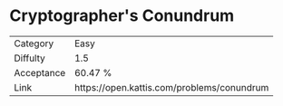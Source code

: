 # Cryptographer's Conundrum

<table>
    <tr>
        <td>Category</td>
        <td>Easy</td>
    </tr>
    <tr>
        <td>Diffulty</td>
        <td>1.5</td>
    </tr>
    <tr>
        <td>Acceptance</td>
        <td>60.47 %</td>
    </tr>
    <tr>
        <td>Link</td>
        <td>https://open.kattis.com/problems/conundrum</td>
    </tr>
</table>